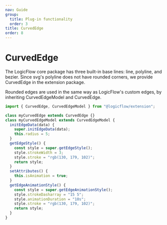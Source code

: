 ```yaml
---
nav: Guide
group:
  title: Plug-in functionality
  order: 3
title: CurvedEdge
order: 8
---
```


# CurvedEdge

The LogicFlow core package has three built-in base lines: line, polyline, and bezier. Since svg's polyline does not have rounded corners, we provide CurvedEdge in the extension package.

Rounded edges are used in the same way as LogicFlow's custom edges, by inheriting CurvedEdgeModel and CurvedEdge.

```jsx | pure
import { CurvedEdge, CurvedEdgeModel } from "@logicflow/extension";

class myCurvedEdge extends CurvedEdge {}
class myCurvedEdgeModel extends CurvedEdgeModel {
  initEdgeData(data) {
    super.initEdgeData(data);
    this.radius = 5;
  }
  getEdgeStyle() {
    const style = super.getEdgeStyle();
    style.strokeWidth = 3;
    style.stroke = "rgb(130, 179, 102)";
    return style;
  }
  setAttributes() {
    this.isAnimation = true;
  }
  getEdgeAnimationStyle() {
    const style = super.getEdgeAnimationStyle();
    style.strokeDasharray = "15 5";
    style.animationDuration = "10s";
    style.stroke = "rgb(130, 179, 102)";
    return style;
  }
}
```

